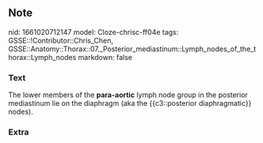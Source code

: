 ## Note
nid: 1661020712147
model: Cloze-chrisc-ff04e
tags: GSSE::!Contributor::Chris_Chen, GSSE::Anatomy::Thorax::07._Posterior_mediastinum::Lymph_nodes_of_the_thorax::Lymph_nodes
markdown: false

### Text
The lower members of the <b>para-aortic</b> lymph node group in the
posterior mediastinum lie on the diaphragm (aka the {{c3::posterior
diaphragmatic}} nodes).

### Extra

